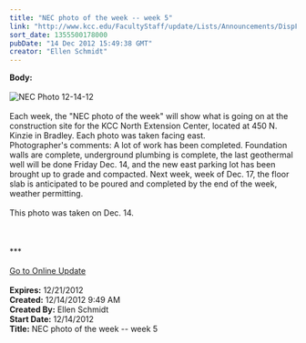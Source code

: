 ```yaml
---
title: "NEC photo of the week -- week 5"
link: "http://www.kcc.edu/FacultyStaff/update/Lists/Announcements/DispForm.aspx?ID=939"
sort_date: 1355500178000
pubDate: "14 Dec 2012 15:49:38 GMT"
creator: "Ellen Schmidt"
---
```


<div><b>Body:</b> <div class="ExternalClass67E618F979CC4EBD9260034C478253F2"><div> </div>
<div><img alt="NEC Photo 12-14-12" src="/SiteCollectionImages/NEC-12-14-12.jpg" /></div>
<div> </div>
<div>Each week, the &quot;NEC photo of the week&quot; will show what is going on at the construction site for the KCC North Extension Center, located at 450 N. Kinzie in Bradley. Each photo was taken facing east.<br /></div>
<div>Photographer's comments: A lot of work has been completed. Foundation walls are complete, underground plumbing is complete, the last geothermal well will be done Friday Dec. 14, and the new east parking lot has been brought up to grade and compacted. Next week, week of Dec. 17, the floor slab is anticipated to be poured and completed by the end of the week, weather permitting.</div>
<div><br />This photo was taken on Dec. 14.<br /></div>
<div>
<div> </div>
<div>
<div> </div>
<div> </div>
<div>
<div>***</div>
<div> </div>
<div><a href="/FacultyStaff/update/Pages/dailyupdate.aspx">Go to Online Update</a></div>
<div><br /></div></div></div></div></div></div>
<div><b>Expires:</b> 12/21/2012</div>
<div><b>Created:</b> 12/14/2012 9:49 AM</div>
<div><b>Created By:</b> Ellen Schmidt</div>
<div><b>Start Date:</b> 12/14/2012</div>
<div><b>Title:</b> NEC photo of the week -- week 5</div>
